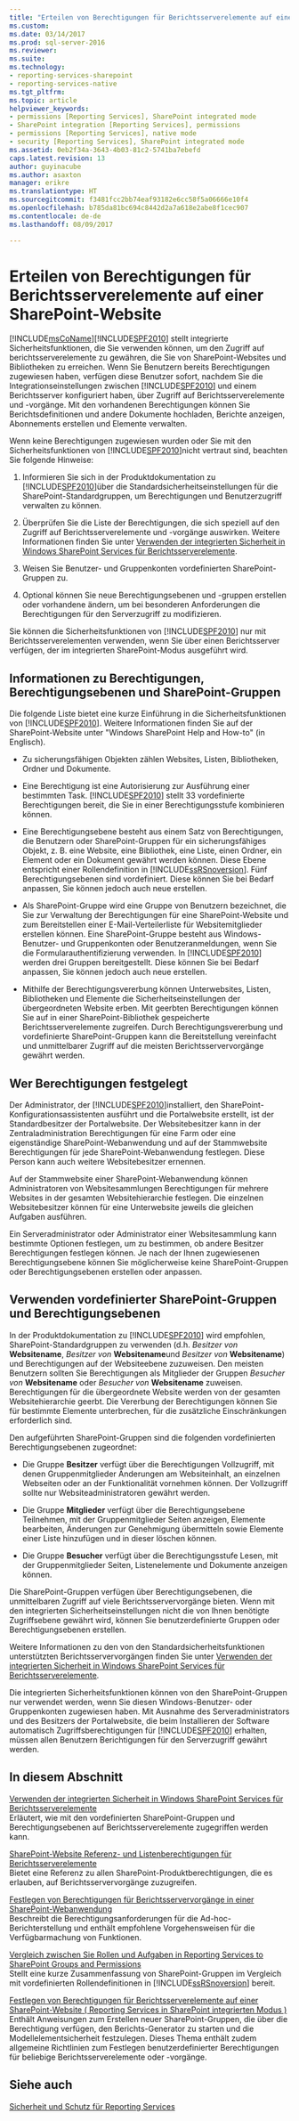 ```yaml
---
title: "Erteilen von Berechtigungen für Berichtsserverelemente auf einer SharePoint-Website | Microsoft Docs"
ms.custom: 
ms.date: 03/14/2017
ms.prod: sql-server-2016
ms.reviewer: 
ms.suite: 
ms.technology:
- reporting-services-sharepoint
- reporting-services-native
ms.tgt_pltfrm: 
ms.topic: article
helpviewer_keywords:
- permissions [Reporting Services], SharePoint integrated mode
- SharePoint integration [Reporting Services], permissions
- permissions [Reporting Services], native mode
- security [Reporting Services], SharePoint integrated mode
ms.assetid: 0eb2f34a-3643-4b03-81c2-5741ba7ebefd
caps.latest.revision: 13
author: guyinacube
ms.author: asaxton
manager: erikre
ms.translationtype: HT
ms.sourcegitcommit: f3481fcc2bb74eaf93182e6cc58f5a06666e10f4
ms.openlocfilehash: b785da81bc694c8442d2a7a618e2abe8f1cec907
ms.contentlocale: de-de
ms.lasthandoff: 08/09/2017

---
```

# <a name="granting-permissions-on-report-server-items-on-a-sharepoint-site"></a>Erteilen von Berechtigungen für Berichtsserverelemente auf einer SharePoint-Website
  [!INCLUDE[msCoName](../../includes/msconame-md.md)][!INCLUDE[SPF2010](../../includes/spf2010-md.md)] stellt integrierte Sicherheitsfunktionen, die Sie verwenden können, um den Zugriff auf berichtsserverelemente zu gewähren, die Sie von SharePoint-Websites und Bibliotheken zu erreichen. Wenn Sie Benutzern bereits Berechtigungen zugewiesen haben, verfügen diese Benutzer sofort, nachdem Sie die Integrationseinstellungen zwischen [!INCLUDE[SPF2010](../../includes/spf2010-md.md)] und einem Berichtsserver konfiguriert haben, über Zugriff auf Berichtsserverelemente und -vorgänge. Mit den vorhandenen Berechtigungen können Sie Berichtsdefinitionen und andere Dokumente hochladen, Berichte anzeigen, Abonnements erstellen und Elemente verwalten.  
  
 Wenn keine Berechtigungen zugewiesen wurden oder Sie mit den Sicherheitsfunktionen von [!INCLUDE[SPF2010](../../includes/spf2010-md.md)]nicht vertraut sind, beachten Sie folgende Hinweise:  
  
1.  Informieren Sie sich in der Produktdokumentation zu [!INCLUDE[SPF2010](../../includes/spf2010-md.md)]über die Standardsicherheitseinstellungen für die SharePoint-Standardgruppen, um Berechtigungen und Benutzerzugriff verwalten zu können.  
  
2.  Überprüfen Sie die Liste der Berechtigungen, die sich speziell auf den Zugriff auf Berichtsserverelemente und -vorgänge auswirken. Weitere Informationen finden Sie unter [Verwenden der integrierten Sicherheit in Windows SharePoint Services für Berichtsserverelemente](../../reporting-services/security/use-built-in-security-in-windows-sharepoint-services-for-report-server-items.md).  
  
3.  Weisen Sie Benutzer- und Gruppenkonten vordefinierten SharePoint-Gruppen zu.  
  
4.  Optional können Sie neue Berechtigungsebenen und -gruppen erstellen oder vorhandene ändern, um bei besonderen Anforderungen die Berechtigungen für den Serverzugriff zu modifizieren.  
  
 Sie können die Sicherheitsfunktionen von [!INCLUDE[SPF2010](../../includes/spf2010-md.md)] nur mit Berichtsserverelementen verwenden, wenn Sie über einen Berichtsserver verfügen, der im integrierten SharePoint-Modus ausgeführt wird.  
  
## <a name="about-permissions-permission-levels-and-sharepoint-groups"></a>Informationen zu Berechtigungen, Berechtigungsebenen und SharePoint-Gruppen  
 Die folgende Liste bietet eine kurze Einführung in die Sicherheitsfunktionen von [!INCLUDE[SPF2010](../../includes/spf2010-md.md)]. Weitere Informationen finden Sie auf der SharePoint-Website unter "Windows SharePoint Help and How-to" (in Englisch).  
  
-   Zu sicherungsfähigen Objekten zählen Websites, Listen, Bibliotheken, Ordner und Dokumente.  
  
-   Eine Berechtigung ist eine Autorisierung zur Ausführung einer bestimmten Task. [!INCLUDE[SPF2010](../../includes/spf2010-md.md)] stellt 33 vordefinierte Berechtigungen bereit, die Sie in einer Berechtigungsstufe kombinieren können.  
  
-   Eine Berechtigungsebene besteht aus einem Satz von Berechtigungen, die Benutzern oder SharePoint-Gruppen für ein sicherungsfähiges Objekt, z. B. eine Website, eine Bibliothek, eine Liste, einen Ordner, ein Element oder ein Dokument gewährt werden können. Diese Ebene entspricht einer Rollendefinition in [!INCLUDE[ssRSnoversion](../../includes/ssrsnoversion-md.md)]. Fünf Berechtigungsebenen sind vordefiniert. Diese können Sie bei Bedarf anpassen, Sie können jedoch auch neue erstellen.  
  
-   Als SharePoint-Gruppe wird eine Gruppe von Benutzern bezeichnet, die Sie zur Verwaltung der Berechtigungen für eine SharePoint-Website und zum Bereitstellen einer E-Mail-Verteilerliste für Websitemitglieder erstellen können. Eine SharePoint-Gruppe besteht aus Windows-Benutzer- und Gruppenkonten oder Benutzeranmeldungen, wenn Sie die Formularauthentifizierung verwenden. In [!INCLUDE[SPF2010](../../includes/spf2010-md.md)] werden drei Gruppen bereitgestellt. Diese können Sie bei Bedarf anpassen, Sie können jedoch auch neue erstellen.  
  
-   Mithilfe der Berechtigungsvererbung können Unterwebsites, Listen, Bibliotheken und Elemente die Sicherheitseinstellungen der übergeordneten Website erben. Mit geerbten Berechtigungen können Sie auf in einer SharePoint-Bibliothek gespeicherte Berichtsserverelemente zugreifen. Durch Berechtigungsvererbung und vordefinierte SharePoint-Gruppen kann die Bereitstellung vereinfacht und unmittelbarer Zugriff auf die meisten Berichtsservervorgänge gewährt werden.  
  
## <a name="who-sets-permissions"></a>Wer Berechtigungen festgelegt  
 Der Administrator, der [!INCLUDE[SPF2010](../../includes/spf2010-md.md)]installiert, den SharePoint-Konfigurationsassistenten ausführt und die Portalwebsite erstellt, ist der Standardbesitzer der Portalwebsite. Der Websitebesitzer kann in der Zentraladministration Berechtigungen für eine Farm oder eine eigenständige SharePoint-Webanwendung und auf der Stammwebsite Berechtigungen für jede SharePoint-Webanwendung festlegen. Diese Person kann auch weitere Websitebesitzer ernennen.  
  
 Auf der Stammwebsite einer SharePoint-Webanwendung können Administratoren von Websitesammlungen Berechtigungen für mehrere Websites in der gesamten Websitehierarchie festlegen. Die einzelnen Websitebesitzer können für eine Unterwebsite jeweils die gleichen Aufgaben ausführen.  
  
 Ein Serveradministrator oder Administrator einer Websitesammlung kann bestimmte Optionen festlegen, um zu bestimmen, ob andere Besitzer Berechtigungen festlegen können. Je nach der Ihnen zugewiesenen Berechtigungsebene können Sie möglicherweise keine SharePoint-Gruppen oder Berechtigungsebenen erstellen oder anpassen.  
  
## <a name="using-predefined-sharepoint-groups-and-permission-levels"></a>Verwenden vordefinierter SharePoint-Gruppen und Berechtigungsebenen  
 In der Produktdokumentation zu [!INCLUDE[SPF2010](../../includes/spf2010-md.md)] wird empfohlen, SharePoint-Standardgruppen zu verwenden (d.h. *Besitzer von* **Websitename**, *Besitzer von* **Websitename**und *Besitzer von* **Websitename**) und Berechtigungen auf der Websiteebene zuzuweisen. Den meisten Benutzern sollten Sie Berechtigungen als Mitglieder der Gruppen *Besucher von* **Websitename** oder *Besucher von* **Websitename** zuweisen. Berechtigungen für die übergeordnete Website werden von der gesamten Websitehierarchie geerbt. Die Vererbung der Berechtigungen können Sie für bestimmte Elemente unterbrechen, für die zusätzliche Einschränkungen erforderlich sind.  
  
 Den aufgeführten SharePoint-Gruppen sind die folgenden vordefinierten Berechtigungsebenen zugeordnet:  
  
-   Die Gruppe **Besitzer** verfügt über die Berechtigungen Vollzugriff, mit denen Gruppenmitglieder Änderungen am Websiteinhalt, an einzelnen Webseiten oder an der Funktionalität vornehmen können. Der Vollzugriff sollte nur Websiteadministratoren gewährt werden.  
  
-   Die Gruppe **Mitglieder** verfügt über die Berechtigungsebene Teilnehmen, mit der Gruppenmitglieder Seiten anzeigen, Elemente bearbeiten, Änderungen zur Genehmigung übermitteln sowie Elemente einer Liste hinzufügen und in dieser löschen können.  
  
-   Die Gruppe **Besucher** verfügt über die Berechtigungsstufe Lesen, mit der Gruppenmitglieder Seiten, Listenelemente und Dokumente anzeigen können.  
  
 Die SharePoint-Gruppen verfügen über Berechtigungsebenen, die unmittelbaren Zugriff auf viele Berichtsservervorgänge bieten. Wenn mit den integrierten Sicherheitseinstellungen nicht die von Ihnen benötigte Zugriffsebene gewährt wird, können Sie benutzerdefinierte Gruppen oder Berechtigungsebenen erstellen.  
  
 Weitere Informationen zu den von den Standardsicherheitsfunktionen unterstützten Berichtsservervorgängen finden Sie unter [Verwenden der integrierten Sicherheit in Windows SharePoint Services für Berichtsserverelemente](../../reporting-services/security/use-built-in-security-in-windows-sharepoint-services-for-report-server-items.md).  
  
 Die integrierten Sicherheitsfunktionen können von den SharePoint-Gruppen nur verwendet werden, wenn Sie diesen Windows-Benutzer- oder Gruppenkonten zugewiesen haben. Mit Ausnahme des Serveradministrators und des Besitzers der Portalwebsite, die beim Installieren der Software automatisch Zugriffsberechtigungen für [!INCLUDE[SPF2010](../../includes/spf2010-md.md)] erhalten, müssen allen Benutzern Berichtigungen für den Serverzugriff gewährt werden.  
  
## <a name="in-this-section"></a>In diesem Abschnitt  
 [Verwenden der integrierten Sicherheit in Windows SharePoint Services für Berichtsserverelemente](../../reporting-services/security/use-built-in-security-in-windows-sharepoint-services-for-report-server-items.md)  
 Erläutert, wie mit den vordefinierten SharePoint-Gruppen und Berechtigungsebenen auf Berichtsserverelemente zugegriffen werden kann.  
  
 [SharePoint-Website Referenz- und Listenberechtigungen für Berichtsserverelemente](../../reporting-services/security/sharepoint-site-and-list-permission-reference-for-report-server-items.md)  
 Bietet eine Referenz zu allen SharePoint-Produktberechtigungen, die es erlauben, auf Berichtsservervorgänge zuzugreifen.  
  
 [Festlegen von Berechtigungen für Berichtsservervorgänge in einer SharePoint-Webanwendung](../../reporting-services/security/set-permissions-for-report-server-operations-in-a-sharepoint-web-application.md)  
 Beschreibt die Berechtigungsanforderungen für die Ad-hoc-Berichterstellung und enthält empfohlene Vorgehensweisen für die Verfügbarmachung von Funktionen.  
  
 [Vergleich zwischen Sie Rollen und Aufgaben in Reporting Services to SharePoint Groups and Permissions](../../reporting-services/security/reporting-services-roles-tasks-vs-sharepoint-groups-permissions.md)  
 Stellt eine kurze Zusammenfassung von SharePoint-Gruppen im Vergleich mit vordefinierten Rollendefinitionen in [!INCLUDE[ssRSnoversion](../../includes/ssrsnoversion-md.md)] bereit.  
  
 [Festlegen von Berechtigungen für Berichtsserverelemente auf einer SharePoint-Website &#40; Reporting Services in SharePoint integrierten Modus &#41;](../../reporting-services/security/set-permissions-for-report-server-items-on-a-sharepoint-site.md)  
 Enthält Anweisungen zum Erstellen neuer SharePoint-Gruppen, die über die Berechtigung verfügen, den Berichts-Generator zu starten und die Modellelementsicherheit festzulegen. Dieses Thema enthält zudem allgemeine Richtlinien zum Festlegen benutzerdefinierter Berechtigungen für beliebige Berichtsserverelemente oder -vorgänge.  
  
## <a name="see-also"></a>Siehe auch  
 [Sicherheit und Schutz für Reporting Services](../../reporting-services/security/reporting-services-security-and-protection.md)  
  
  
